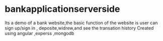 # bankapplicationserverside

Its a demo of a bank website,the basic function of the website is user can sign up/sign in , deposite,widrew,and see the transation history
Created using  angular ,experss ,mongodb


